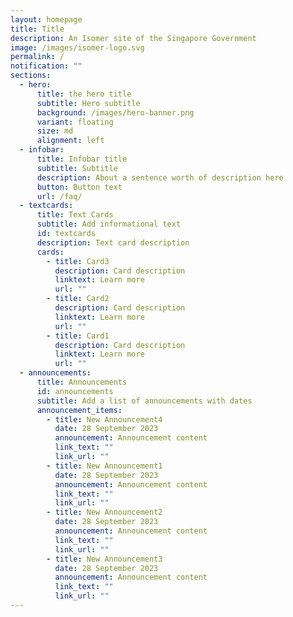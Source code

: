 ```yaml
---
layout: homepage
title: Title
description: An Isomer site of the Singapore Government
image: /images/isomer-logo.svg
permalink: /
notification: ""
sections:
  - hero:
      title: the hero title
      subtitle: Hero subtitle
      background: /images/hero-banner.png
      variant: floating
      size: md
      alignment: left
  - infobar:
      title: Infobar title
      subtitle: Subtitle
      description: About a sentence worth of description here
      button: Button text
      url: /faq/
  - textcards:
      title: Text Cards
      subtitle: Add informational text
      id: textcards
      description: Text card description
      cards:
        - title: Card3
          description: Card description
          linktext: Learn more
          url: ""
        - title: Card2
          description: Card description
          linktext: Learn more
          url: ""
        - title: Card1
          description: Card description
          linktext: Learn more
          url: ""
  - announcements:
      title: Announcements
      id: announcements
      subtitle: Add a list of announcements with dates
      announcement_items:
        - title: New Announcement4
          date: 28 September 2023
          announcement: Announcement content
          link_text: ""
          link_url: ""
        - title: New Announcement1
          date: 28 September 2023
          announcement: Announcement content
          link_text: ""
          link_url: ""
        - title: New Announcement2
          date: 28 September 2023
          announcement: Announcement content
          link_text: ""
          link_url: ""
        - title: New Announcement3
          date: 28 September 2023
          announcement: Announcement content
          link_text: ""
          link_url: ""
---
```

